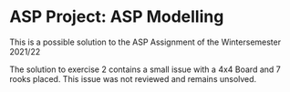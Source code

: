 ﻿# ASP Project: ASP Modelling
This is a possible solution to the ASP Assignment of the Wintersemester 2021/22

The solution to exercise 2 contains a small issue with a 4x4 Board and 7 rooks placed. This issue was not reviewed and remains unsolved.